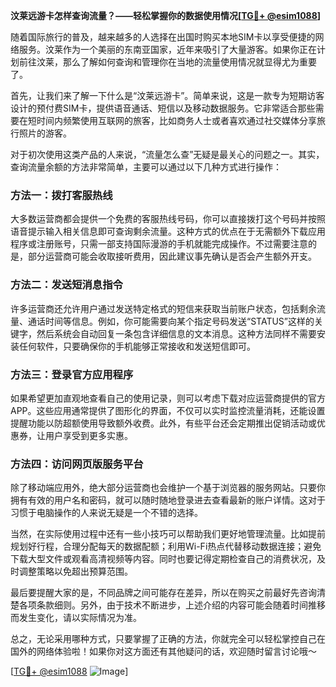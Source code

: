 **汶莱远游卡怎样查询流量？——轻松掌握你的数据使用情况[[TG💪+ @esim1088](https://t.me/s/esim1088)]**

随着国际旅行的普及，越来越多的人选择在出国时购买本地SIM卡以享受便捷的网络服务。汶莱作为一个美丽的东南亚国家，近年来吸引了大量游客。如果你正在计划前往汶莱，那么了解如何查询和管理你在当地的流量使用情况就显得尤为重要了。

首先，让我们来了解一下什么是“汶莱远游卡”。简单来说，这是一款专为短期访客设计的预付费SIM卡，提供语音通话、短信以及移动数据服务。它非常适合那些需要在短时间内频繁使用互联网的旅客，比如商务人士或者喜欢通过社交媒体分享旅行照片的游客。

对于初次使用这类产品的人来说，“流量怎么查”无疑是最关心的问题之一。其实，查询流量余额的方法非常简单，主要可以通过以下几种方式进行操作：

### 方法一：拨打客服热线
大多数运营商都会提供一个免费的客服热线号码，你可以直接拨打这个号码并按照语音提示输入相关信息即可查询剩余流量。这种方式的优点在于无需额外下载应用程序或注册账号，只需一部支持国际漫游的手机就能完成操作。不过需要注意的是，部分运营商可能会收取接听费用，因此建议事先确认是否会产生额外开支。

### 方法二：发送短消息指令
许多运营商还允许用户通过发送特定格式的短信来获取当前账户状态，包括剩余流量、通话时间等信息。例如，你可能需要向某个指定号码发送“STATUS”这样的关键字，然后系统会自动回复一条包含详细信息的文本消息。这种方法同样不需要安装任何软件，只要确保你的手机能够正常接收和发送短信即可。

### 方法三：登录官方应用程序
如果希望更加直观地查看自己的使用记录，则可以考虑下载对应运营商提供的官方APP。这些应用通常提供了图形化的界面，不仅可以实时监控流量消耗，还能设置提醒功能以防超额使用导致额外收费。此外，有些平台还会定期推出促销活动或优惠券，让用户享受到更多实惠。

### 方法四：访问网页版服务平台
除了移动端应用外，绝大部分运营商也会维护一个基于浏览器的服务网站。只要你拥有有效的用户名和密码，就可以随时随地登录进去查看最新的账户详情。这对于习惯于电脑操作的人来说无疑是一个不错的选择。

当然，在实际使用过程中还有一些小技巧可以帮助我们更好地管理流量。比如提前规划好行程，合理分配每天的数据配额；利用Wi-Fi热点代替移动数据连接；避免下载大型文件或观看高清视频等内容。同时也要记得定期检查自己的消费状况，及时调整策略以免超出预算范围。

最后要提醒大家的是，不同品牌之间可能存在差异，所以在购买之前最好先咨询清楚各项条款细则。另外，由于技术不断进步，上述介绍的内容可能会随着时间推移而发生变化，请以实际情况为准。

总之，无论采用哪种方式，只要掌握了正确的方法，你就完全可以轻松掌控自己在国外的网络体验啦！如果你对这方面还有其他疑问的话，欢迎随时留言讨论哦～

[[TG💪+ @esim1088](https://t.me/s/esim1088) ![Image](https://i.postimg.cc/4NQfJmqS/Snipaste-2025-05-13-00-14-12.png)]